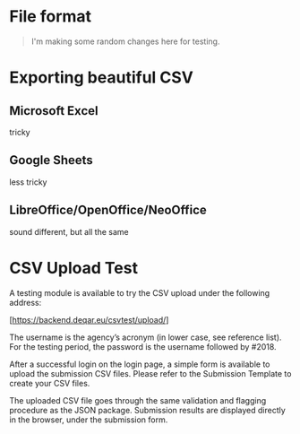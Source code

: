 File format
===========

> I'm making some random changes here for testing.

Exporting beautiful CSV
=======================

Microsoft Excel
---------------

tricky

Google Sheets
-------------

less tricky

LibreOffice/OpenOffice/NeoOffice
--------------------------------

sound different, but all the same

CSV Upload Test
===============

A testing module is available to try the CSV upload under the following
address:

[https://backend.deqar.eu/csvtest/upload/]

The username is the agency’s acronym (in lower case, see reference list).
For the testing period, the password is the username followed by #2018.

After a successful login on the login page, a simple form is available to upload
the submission CSV files. Please refer to the Submission Template to create your
CSV files.

The uploaded CSV file goes through the same validation and flagging procedure as
the JSON package. Submission results are displayed directly in the browser,
under the submission form.

